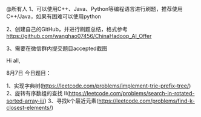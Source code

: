 @所有人
1、可以使用C++、Java、Python等编程语言进行刷题，推荐使用C++/Java，如果有困难可以使用python

2、创建自己的GitHub，并进行刷题总结，格式参考
https://github.com/wanghao07456/ChinaHadoop_AI_Offer

3、需要在微信群内提交题目accepted截图

Hi all,

8月7日
今日题目：

1、实现字典树(https://leetcode.com/problems/implement-trie-prefix-tree/)
2、旋转有序数组的查找 II(https://leetcode.com/problems/search-in-rotated-sorted-array-ii/)
3、寻找k个最近元素(https://leetcode.com/problems/find-k-closest-elements/)
